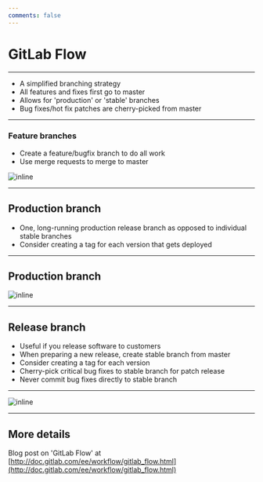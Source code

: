 ```yaml
---
comments: false
---
```


# GitLab Flow

----------

- A simplified branching strategy
- All features and fixes first go to master
- Allows for 'production' or 'stable' branches
- Bug fixes/hot fix patches are cherry-picked from master

----------

### Feature branches

- Create a feature/bugfix branch to do all work
- Use merge requests to merge to master

![inline](http://gitlab.com/gitlab-org/University/raw/5baea0fe222a915d0500e40747d35eb18681cdc3/training/gitlab_flow/feature_branches.png)

----------

## Production branch

- One, long-running production release branch
  as opposed to individual stable branches
- Consider creating a tag for each version that gets deployed

----------

## Production branch

![inline](http://gitlab.com/gitlab-org/University/raw/5baea0fe222a915d0500e40747d35eb18681cdc3/training/gitlab_flow/production_branch.png)

----------

## Release branch

- Useful if you release software to customers
- When preparing a new release, create stable branch
  from master
- Consider creating a tag for each version
- Cherry-pick critical bug fixes to stable branch for patch release
- Never commit bug fixes directly to stable branch

----------

![inline](http://gitlab.com/gitlab-org/University/raw/5baea0fe222a915d0500e40747d35eb18681cdc3/training/gitlab_flow/release_branches.png)

----------

## More details

Blog post on 'GitLab Flow' at
[http://doc.gitlab.com/ee/workflow/gitlab_flow.html](http://doc.gitlab.com/ee/workflow/gitlab_flow.html)
